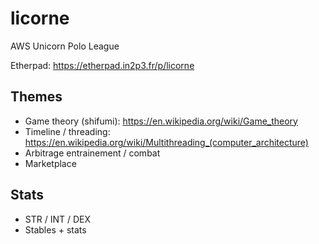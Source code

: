 # licorne
AWS Unicorn Polo League

Etherpad: https://etherpad.in2p3.fr/p/licorne

## Themes

- Game theory (shifumi): https://en.wikipedia.org/wiki/Game_theory
- Timeline / threading: https://en.wikipedia.org/wiki/Multithreading_(computer_architecture)
- Arbitrage entrainement / combat
- Marketplace

## Stats

- STR / INT / DEX
- Stables + stats